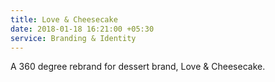 ```yaml
---
title: Love & Cheesecake
date: 2018-01-18 16:21:00 +05:30
service: Branding & Identity
---
```


A 360 degree rebrand for dessert brand, Love & Cheesecake.